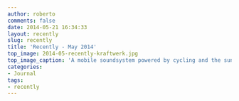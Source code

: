 ```yaml
---
author: roberto
comments: false
date: 2014-05-21 16:34:33
layout: recently
slug: recently
title: 'Recently - May 2014'
top_image: 2014-05-recently-kraftwerk.jpg
top_image_caption: 'A mobile soundsystem powered by cycling and the sun'
categories:
- Journal
tags:
- recently
---
```


 
